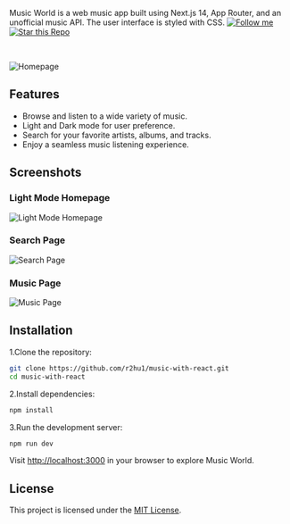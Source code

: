 Music World is a web music app built using Next.js 14, App Router, and an unofficial music API. The user interface is styled with CSS.
[![Follow me](https://img.shields.io/github/followers/mrdeepak125?style=social)](https://github.com/mrdeepak125)
[![Star this Repo](https://img.shields.io/github/stars/mrdeepak125/music-with-react?style=social)](https://github.com/mrdeepak125/music-with-react)

<br/>

![Homepage](https://github.com/mrdeepak125/music-with-react/assets/135497307/bd170be8-d72b-42f8-bf27-fa5ea569b1bb)

## Features

 - Browse and listen to a wide variety of music.
 - Light and Dark mode for user preference.
 - Search for your favorite artists, albums, and tracks.
 - Enjoy a seamless music listening experience.
## Screenshots

### Light Mode Homepage

![Light Mode Homepage](https://github.com/mrdeepak125/music-with-react/assets/135497307/2303bb99-b066-4af9-a9a5-7e655c18c61f)

### Search Page

![Search Page](https://github.com/mrdeepak125/music-with-react/assets/135497307/dbbcced6-6625-4932-891d-4d97b21f2cbb)

### Music Page

![Music Page](https://github.com/mrdeepak125/music-with-react/assets/135497307/a445e761-bad5-4d53-851f-20e3a6ff95df)

## Installation
1.Clone the repository:

```bash
git clone https://github.com/r2hu1/music-with-react.git
cd music-with-react
```

2.Install dependencies:

```bash
npm install
```

3.Run the development server:

```bash
npm run dev
```

Visit [http://localhost:3000](http://localhost:3000) in your browser to explore Music World.
## License
This project is licensed under the [MIT License](LICENSE).
